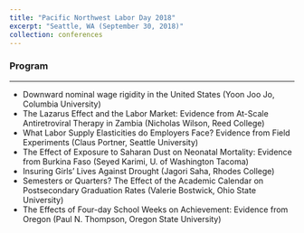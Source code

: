 ```yaml
---
title: "Pacific Northwest Labor Day 2018"
excerpt: "Seattle, WA (September 30, 2018)"
collection: conferences
---
```


 ### Program
 -------
* Downward nominal wage rigidity in the United States (Yoon Joo Jo, Columbia University)
* The Lazarus Effect and the Labor Market: Evidence from At-Scale Antiretroviral Therapy in Zambia (Nicholas Wilson, Reed College)
*	What Labor Supply Elasticities do Employers Face?  Evidence from Field Experiments (Claus Portner, Seattle University)
*	The Effect of Exposure to Saharan Dust on Neonatal Mortality:  Evidence from Burkina Faso (Seyed Karimi, U. of Washington Tacoma)
*	Insuring Girls’ Lives Against Drought  (Jagori Saha, Rhodes College)
*	Semesters or Quarters? The Effect of the Academic Calendar on Postsecondary Graduation Rates (Valerie Bostwick, Ohio State University)
*	The Effects of Four-day School Weeks on Achievement:  Evidence from Oregon (Paul N. Thompson, Oregon State University)

